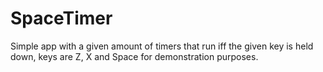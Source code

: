 SpaceTimer
==========

Simple app with a given amount of timers that run iff the given key is held down, keys are Z, X and Space for demonstration purposes.
